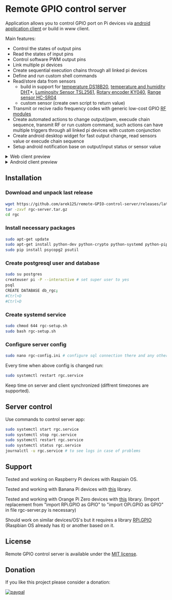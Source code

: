 # Remote GPIO control server
Application allows you to control GPIO port on Pi devices via [android application client](https://play.google.com/store/apps/details?id=com.rgc) or build in www client.

Main features:
- Control the states of output pins
- Read the states of input pins
- Control software PWM output pins
- Link multiple pi devices
- Create sequential execution chains through all linked pi devices
- Define and run custom shell commands
- Read/store data from sensors 
    - build in support for [temperature DS18B20](DS18B20.md), [temperature and humidity DHT](DHT.md)*, [Luminosity Sensor TSL2561](TSL2561.md), [Rotary encoder KY040](Rotary%20encoder.md), [Range sensor HC-SR04](Range%20sensor.md)
    - custom sensor (create own script to return value)
- Transmit or recive radio frequency codes with generic low-cost GPIO [RF modules](RF.md)
- Create automated actions to change output/pwm, execude chain sequence, transmit RF or run custom command, such actions can have multiple triggers through all linked pi devices with custom conjunction
- Create android desktop widget for fast output change, read sensors value or execude chain sequence
- Setup android notification base on output/input status or sensor value
<details><summary>Web client preview</summary>

![](webpreview.gif)
</details>

<details><summary>Android client preview</summary>

![](androidpreview.gif)
</details>

## Installation
### Download and unpack last release 
```bash
wget https://github.com/arek125/remote-GPIO-control-server/releases/latest/download/rgc-server.tar.gz
tar -zxvf rgc-server.tar.gz
cd rgc
```
### Install necessary packages
```bash
sudo apt-get update
sudo apt-get install python-dev python-crypto python-systemd python-pip postgresql libpq-dev postgresql-client 
sudo pip install psycopg2 psutil
```

### Create postgresql user and database
```bash
sudo su postgres
createuser pi -P --interactive # set super user to yes
psql
CREATE DATABASE db_rgc;
#Ctrl+D 
#Ctrl+D 
```

### Create systemd service
```bash
sudo chmod 644 rgc-setup.sh
sudo bash rgc-setup.sh
```

### Configure server config
```bash
sudo nano rgc-config.ini # configure sql connection there and any other parameters as neded
```

Every time when above config is changed run:
```bash
sudo systemctl restart rgc.service
```

Keep time on server and client synchronized (diffrent timezones are supported).

## Server control
Use commands to control server app:
```bash
sudo systemctl start rgc.service
sudo systemctl stop rgc.service
sudo systemctl restart rgc.service
sudo systemctl status rgc.service
journalctl -u rgc.service # to see logs in case of problems
```

## Support
Tested and working on Raspberry Pi devices with Raspiain OS.

Tested and working with Banana Pi devices with [this](https://github.com/BPI-SINOVOIP/RPi.GPIO) library.

Tested and working with Orange Pi Zero devices with [this](https://opi-gpio.readthedocs.io/en/latest/index.html) library.
(Import replacement from "import RPi.GPIO as GPIO" to "import OPi.GPIO as GPIO"  in file rgc-server.py is necessary)

Should work on similar devices/OS's but it requires a library [RPi.GPIO](https://pypi.python.org/pypi/RPi.GPIO) (Raspbian OS already has it) or another based on it. 



## License
Remote GPIO control server is available under the [MIT license](http://opensource.org/licenses/MIT).

## Donation
If you like this project please consider a donation:

[![paypal](https://www.paypalobjects.com/en_US/i/btn/btn_donateCC_LG.gif)](arek125@gmail.com)
